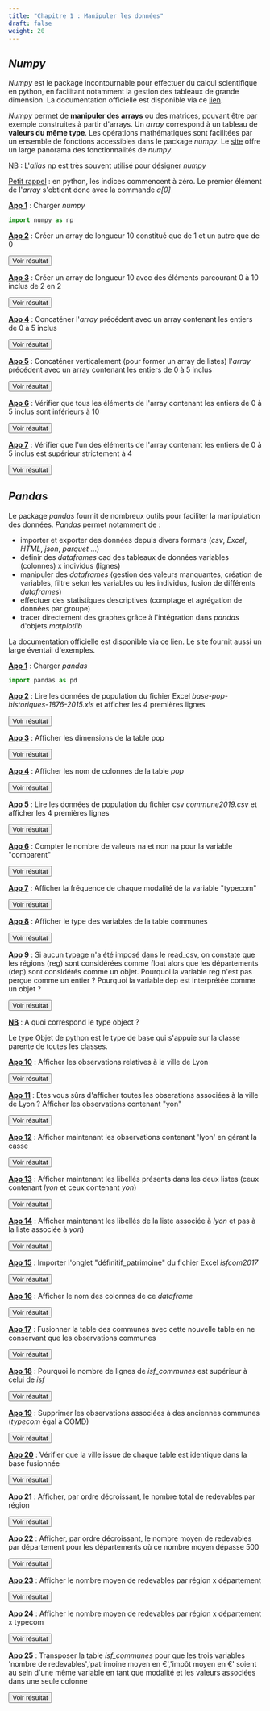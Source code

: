 ```yaml
---
title: "Chapitre 1 : Manipuler les données"
draft: false
weight: 20
---
```


## *Numpy*

*Numpy* est le package incontournable pour effectuer du calcul scientifique en python, en facilitant notamment la gestion des tableaux de grande dimension. La documentation officielle est disponible via ce [lien](https://docs.scipy.org/doc/numpy/user/quickstart.html).

*Numpy* permet de **manipuler des arrays** ou des matrices, pouvant être par exemple construites à partir d'arrays. Un *array* correspond à un tableau de **valeurs du même type**. Les opérations mathématiques sont facilitées par un ensemble de fonctions accessibles dans le package *numpy*. Le [site](http://www.python-simple.com/python-numpy-scipy/creation-numpy.php) offre un large panorama des fonctionnalités de *numpy*. 

<ins>NB</ins> : L'*alias* np est très souvent utilisé pour désigner *numpy*

<ins> Petit rappel</ins>  : en python, les indices commencent à zéro. Le premier élément de l'*array* s'obtient donc avec la commande *a\[0\]*

<ins>**App 1**</ins> : Charger *numpy*

```python
import numpy as np
```

<ins>**App 2**</ins> : Créer un array de longueur 10 constitué que de 1 et un autre que de 0

<script>
function myFunctionNumpyApp2() {
    var x = document.getElementById("NumpyApp2");
    if (x.style.display === "none") {
        x.style.display = "block";
    } else {
        x.style.display = "none";
    }
}
</script>
 
<button onclick="myFunctionNumpyApp2()">Voir résultat</button>

<div id="NumpyApp2" hidden>
<div></div>

```python
np.ones(10)
np.zeros(10)
```
</div>

<ins>**App 3**</ins> : Créer un array de longueur 10 avec des éléments parcourant 0 à 10 inclus de 2 en 2

<script>
function myFunctionNumpyApp3() {
    var x = document.getElementById("NumpyApp3");
    if (x.style.display === "none") {
        x.style.display = "block";
    } else {
        x.style.display = "none";
    }
}
</script>
 
<button onclick="myFunctionNumpyApp3()">Voir résultat</button>

<div id="NumpyApp3" hidden>
<div></div>

```python
np.arange(0,11,2)
```
</div>

<ins>**App 4**</ins> : Concaténer l'*array* précédent avec un array contenant les entiers de 0 à 5 inclus

<script>
function myFunctionNumpyApp4() {
    var x = document.getElementById("NumpyApp4");
    if (x.style.display === "none") {
        x.style.display = "block";
    } else {
        x.style.display = "none";
    }
}
</script>
 
<button onclick="myFunctionNumpyApp4()">Voir résultat</button>

<div id="NumpyApp4" hidden>
<div></div>

```python
# Solution 1
np.concatenate([np.arange(0,11,2),np.arange(6)])

# Solution 2
np.hstack([np.arange(0,11,2),np.arange(6)])
```
</div>

<ins>**App 5**</ins> : Concaténer verticalement (pour former un array de listes) l'*array* précédent avec un array contenant les entiers de 0 à 5 inclus

<script>
function myFunctionNumpyApp5() {
    var x = document.getElementById("NumpyApp5");
    if (x.style.display === "none") {
        x.style.display = "block";
    } else {
        x.style.display = "none";
    }
}
</script>
 
<button onclick="myFunctionNumpyApp5()">Voir résultat</button>

<div id="NumpyApp5" hidden>
<div></div>

```python
# Solution 1
np.vstack([np.arange(0,11,2),np.arange(6)])

# Solution 2 : si la concaténation horizontale des deux arrays est déjà affectée à una variable, il peut être intéressant de simplement la reformater
x=np.hstack([np.arange(0,11,2),np.arange(6)])
x.reshape(2,6)
```
</div>


<ins>**App 6**</ins> : Vérifier que tous les éléments de l'array contenant les entiers de 0 à 5 inclus sont inférieurs à 10

<script>
function myFunctionNumpyApp6() {
    var x = document.getElementById("NumpyApp6");
    if (x.style.display === "none") {
        x.style.display = "block";
    } else {
        x.style.display = "none";
    }
}
</script>
 
<button onclick="myFunctionNumpyApp6()">Voir résultat</button>

<div id="NumpyApp6" hidden>
<div></div>

```python
np.all(np.arange(6)<10)
```
</div>


<ins>**App 7**</ins> : Vérifier que l'un des éléments de l'array contenant les entiers de 0 à 5 inclus est supérieur strictement à 4

<script>
function myFunctionNumpyApp7() {
    var x = document.getElementById("NumpyApp7");
    if (x.style.display === "none") {
        x.style.display = "block";
    } else {
        x.style.display = "none";
    }
}
</script>
 
<button onclick="myFunctionNumpyApp7()">Voir résultat</button>

<div id="NumpyApp7" hidden>
<div></div>

```python
np.any(np.arange(6)>4)
```
</div>

## *Pandas*

Le package *pandas* fournit de nombreux outils pour faciliter la manipulation des données. *Pandas* permet notamment de :

* importer et exporter des données depuis divers formars (*csv*, *Excel*, *HTML*, *json*, *parquet* ...)
* définir des *dataframes* cad des tableaux de données variables (colonnes) x individus (lignes)
* manipuler des *dataframes* (gestion des valeurs manquantes, création de variables, filtre selon les variables ou les individus, fusion de différents *dataframes*)
* effectuer des statistiques descriptives (comptage et agrégation de données par groupe)
* tracer directement des graphes grâce à l'intégration dans *pandas* d'objets *matplotlib*

La documentation officielle est disponible via ce [lien](http://pandas.pydata.org/pandas-docs/stable/user_guide/index.html). Le [site](http://www.python-simple.com/python-pandas/panda-intro.php) fournit aussi un large éventail d'exemples.


<ins>**App 1**</ins> : Charger *pandas*

```python
import pandas as pd
```

<ins>**App 2**</ins> : Lire les données de population du fichier Excel *base-pop-historiques-1876-2015.xls* et afficher les 4  premières lignes

<script>
function myFunctionPandasApp2() {
    var x = document.getElementById("PandasApp2");
    if (x.style.display === "none") {
        x.style.display = "block";
    } else {
        x.style.display = "none";
    }
}
</script>
 
<button onclick="myFunctionPandasApp2()">Voir résultat</button>

<div id="PandasApp2" hidden>
<div></div>

```python
pop=pd.read_excel("base-pop-historiques-1876-2015.xls", sheet_name="pop_1876_2015", header=5)
pop.head(4)
```
</div>


<ins>**App 3**</ins> : Afficher les dimensions de la table pop

<script>
function myFunctionPandasApp3() {
    var x = document.getElementById("PandasApp3");
    if (x.style.display === "none") {
        x.style.display = "block";
    } else {
        x.style.display = "none";
    }
}
</script>
 
<button onclick="myFunctionPandasApp3()">Voir résultat</button>

<div id="PandasApp3" hidden>
<div></div>

```python
pop.shape
```
</div>

<ins>**App 4**</ins> : Afficher les nom de colonnes de la table *pop*

<script>
function myFunctionPandasApp4() {
    var x = document.getElementById("PandasApp4");
    if (x.style.display === "none") {
        x.style.display = "block";
    } else {
        x.style.display = "none";
    }
}
</script>
 
<button onclick="myFunctionPandasApp4()">Voir résultat</button>

<div id="PandasApp4" hidden>
<div></div>

```python
pop.columns
```
</div>


<ins>**App 5**</ins> : Lire les données de population du fichier csv *commune2019.csv* et afficher les 4  premières lignes

<script>
function myFunctionPandasApp5() {
    var x = document.getElementById("PandasApp5");
    if (x.style.display === "none") {
        x.style.display = "block";
    } else {
        x.style.display = "none";
    }
}
</script>
 
<button onclick="myFunctionPandasApp5()">Voir résultat</button>

<div id="PandasApp5" hidden>
<div></div>

```python
communes=pd.read_csv("commune2019.csv", sep=",", header=0)
communes.head(2)
```
</div>


<ins>**App 6**</ins> : Compter le nombre de valeurs na et non na pour la variable "comparent"

<script>
function myFunctionPandasApp6() {
    var x = document.getElementById("PandasApp6");
    if (x.style.display === "none") {
        x.style.display = "block";
    } else {
        x.style.display = "none";
    }
}
</script>
 
<button onclick="myFunctionPandasApp6()">Voir résultat</button>

<div id="PandasApp6" hidden>
<div></div>

```python
communes.comparent.isna().value_counts()
```
</div>

<ins>**App 7**</ins> : Afficher la fréquence de chaque modalité de la variable "typecom" 

<script>
function myFunctionPandasApp7() {
    var x = document.getElementById("PandasApp7");
    if (x.style.display === "none") {
        x.style.display = "block";
    } else {
        x.style.display = "none";
    }
}
</script>
 
<button onclick="myFunctionPandasApp7()">Voir résultat</button>

<div id="PandasApp7" hidden>
<div></div>

```python
communes.typecom.value_counts()
```
</div>

<ins>**App 8**</ins> : Afficher le type des variables de la table communes

<script>
function myFunctionPandasApp8() {
    var x = document.getElementById("PandasApp8");
    if (x.style.display === "none") {
        x.style.display = "block";
    } else {
        x.style.display = "none";
    }
}
</script>
 
<button onclick="myFunctionPandasApp8()">Voir résultat</button>

<div id="PandasApp8" hidden>
<div></div>

```python
communes.dtypes

# Pour obtenir des informations plus détaillées
communes.info()
```
</div>

<ins>**App 9**</ins> : Si aucun typage n'a été imposé dans le read_csv, on constate que les régions (reg) sont considérées comme float alors que les départements (dep) sont considérés comme un objet. Pourquoi la variable reg n'est pas perçue comme un entier ? Pourquoi la variable dep est interprétée comme un objet ?

<script>
function myFunctionPandasApp9() {
    var x = document.getElementById("PandasApp9");
    if (x.style.display === "none") {
        x.style.display = "block";
    } else {
        x.style.display = "none";
    }
}
</script>
 
<button onclick="myFunctionPandasApp9()">Voir résultat</button>

<div id="PandasApp9" hidden>
<div></div>

La variable relative à la région (*reg*) est considérée comme un *float* et non comme un entier car elle contient des valeurs manquantes. La variable relative au département (*dep*) est interprétée comme un objet python car elle contient des caractères de type *string* en raison de la présence de la Corse ("2A" et "2B").

</div>

<ins>**NB**</ins> : A quoi correspond le type object ?

Le type Objet de python est le type de base qui s'appuie sur la classe parente de toutes les classes.


<ins>**App 10**</ins> : Afficher les observations relatives à la ville de Lyon

<script>
function myFunctionPandasApp10() {
    var x = document.getElementById("PandasApp10");
    if (x.style.display === "none") {
        x.style.display = "block";
    } else {
        x.style.display = "none";
    }
}
</script>
 
<button onclick="myFunctionPandasApp10()">Voir résultat</button>

<div id="PandasApp10" hidden>
<div></div>

```python
# Solution 1 :
communes[communes.libelle=='Lyon']

# Solution 2 (surtout utile si on souhaite chercher plusieurs libellés) :
communes[communes.libelle.isin(['Lyon'])]
```
</div>

<ins>**App 11**</ins> : Etes vous sûrs d'afficher toutes les obserations associées à la ville de Lyon ? Afficher les observations contenant "yon"

<script>
function myFunctionPandasApp11() {
    var x = document.getElementById("PandasApp11");
    if (x.style.display === "none") {
        x.style.display = "block";
    } else {
        x.style.display = "none";
    }
}
</script>
 
<button onclick="myFunctionPandasApp11()">Voir résultat</button>

<div id="PandasApp11" hidden>
<div></div>

```python
# Première solution avec la fonction find
libelle_yon=communes[communes.libelle.str.find('yon')!=-1].libelle
print(libelle_yon)

# Deuxième solution avec la fonction contains
libelle_yon_regex=communes[communes.libelle.str.contains('yon')]
print(libelle_yon_regex)
```
</div>

<ins>**App 12**</ins> : Afficher maintenant les observations contenant 'lyon' en gérant la casse

<script>
function myFunctionPandasApp12() {
    var x = document.getElementById("PandasApp12");
    if (x.style.display === "none") {
        x.style.display = "block";
    } else {
        x.style.display = "none";
    }
}
</script>
 
<button onclick="myFunctionPandasApp12()">Voir résultat</button>

<div id="PandasApp12" hidden>
<div></div>

```python
libelle_lyon=communes[communes.libelle.str.lower().str.find('lyon')!=-1].libelle
```
</div>

<ins>**App 13**</ins> : Afficher maintenant les libellés présents dans les deux listes (ceux contenant *lyon* et ceux contenant *yon*)

<script>
function myFunctionPandasApp13() {
    var x = document.getElementById("PandasApp13");
    if (x.style.display === "none") {
        x.style.display = "block";
    } else {
        x.style.display = "none";
    }
}
</script>
 
<button onclick="myFunctionPandasApp13()">Voir résultat</button>

<div id="PandasApp13" hidden>
<div></div>

```python
# Solution 1
set(libelle_lyon) & set(libelle_yon)

# Solution 2
set(libelle_lyon).intersection(libelle_yon) 
```
</div>

<ins>**App 14**</ins> : Afficher maintenant les libellés de la liste associée à *lyon* et pas à la liste associée à *yon*)

<script>
function myFunctionPandasApp14() {
    var x = document.getElementById("PandasApp14");
    if (x.style.display === "none") {
        x.style.display = "block";
    } else {
        x.style.display = "none";
    }
}
</script>
 
<button onclick="myFunctionPandasApp14()">Voir résultat</button>

<div id="PandasApp14" hidden>
<div></div>

```python
set(libelle_yon).difference(libelle_lyon)
```
</div>

<ins>**App 15**</ins> : Importer l'onglet "définitif_patrimoine" du fichier Excel *isfcom2017* 

<script>
function myFunctionPandasApp15() {
    var x = document.getElementById("PandasApp15");
    if (x.style.display === "none") {
        x.style.display = "block";
    } else {
        x.style.display = "none";
    }
}
</script>
 
<button onclick="myFunctionPandasApp15()">Voir résultat</button>

<div id="PandasApp15" hidden>
<div></div>

```python
isf=pd.read_excel("isfcom2017.xlsx", sheet_name="définitif_patrimoine", header=1)
print(isf.shape)
isf.head(2)
```
</div>

<ins>**App 16**</ins> : Afficher le nom des colonnes de ce *dataframe*

<script>
function myFunctionPandasApp16() {
    var x = document.getElementById("PandasApp16");
    if (x.style.display === "none") {
        x.style.display = "block";
    } else {
        x.style.display = "none";
    }
}
</script>
 
<button onclick="myFunctionPandasApp16()">Voir résultat</button>

<div id="PandasApp16" hidden>
<div></div>

```python
isf.columns
```
</div>

<ins>**App 17**</ins> : Fusionner la table des communes avec cette nouvelle table en ne conservant que les observations communes

<script>
function myFunctionPandasApp17() {
    var x = document.getElementById("PandasApp17");
    if (x.style.display === "none") {
        x.style.display = "block";
    } else {
        x.style.display = "none";
    }
}
</script>
 
<button onclick="myFunctionPandasApp17()">Voir résultat</button>

<div id="PandasApp17" hidden>
<div></div>

Si vous avez tenté de fusionner les tables sans nettoyer la variable relative au code Insee dans le *dataframe isf*, vous avez du constater que peu d'observations ont matché. On constate que le code Insee dans *isf* contient des espaces qu'il faut préalablement supprimer.

```python
isf["codeCommune"]=isf["Code commune (INSEE)"].str.replace(" ", "")

# Plutôt privilégier (car cela permet de se prémunir des cas de double espaces)
import re
isf["codeCommune"]=[re.sub(' ','', str(x)) for x in isf["Code commune (INSEE)"]]
```
Les **expressions régulières** permettent de repérer des schémas ou des ensembles de séquences de caractères semblables dans une chaîne de caractères. Le package [*re*](https://docs.python.org/fr/3/library/re.html) regroupe un ensemble d'opérations réalisables à partir d'expressions réguières. Ce [tutoriel](http://www.xavierdupre.fr/app/teachpyx/helpsphinx/c_regex/regex.html#a-quoi-ca-sert) permet par exemple de s'exercer à leur utilisation. Certes ? Mais commment puis-je être vérifier que j'ai écrit la bonne expression régulière ? Vous pouvez notamment tester les expressions régulières avec ce [site](https://regex101.com/).

A partir de là, vous pouvez procéder à la fusion !

```python
isf_communes=pd.merge(communes, isf, left_on="com", right_on="codeCommune", how='inner')
print(isf_communes.shape)
isf_communes.head(2)
```

Vous auriez pu directement nommer le code Insee nettoyé avec le même nom que celui présent dans la table *communes* (cad *com*). Dans ce cas, il suffit de directement indiquer *on="com"* dans la fonction *merge*.
</div>

<ins>**App 18**</ins> : Pourquoi le nombre de lignes de *isf_communes* est supérieur à celui de *isf*

<script>
function myFunctionPandasApp18() {
    var x = document.getElementById("PandasApp18");
    if (x.style.display === "none") {
        x.style.display = "block";
    } else {
        x.style.display = "none";
    }
}
</script>
 
<button onclick="myFunctionPandasApp18()">Voir résultat</button>

<div id="PandasApp18" hidden>
<div></div>

On peut notamment constater que des villes sont présentes plusieurs fois dans la table *communes*.

```python
isf_communes[isf_communes.libelle.isin(list(isf_communes.libelle.value_counts().index[isf_communes.libelle.value_counts()==2]))]
```
</div>

<ins>**App 19**</ins> : Supprimer les observations associées à des anciennes communes (*typecom* égal à COMD)

<script>
function myFunctionPandasApp19() {
    var x = document.getElementById("PandasApp19");
    if (x.style.display === "none") {
        x.style.display = "block";
    } else {
        x.style.display = "none";
    }
}
</script>
 
<button onclick="myFunctionPandasApp19()">Voir résultat</button>

<div id="PandasApp19" hidden>
<div></div>

```python
# On vérifie au préalable la répartition de la variable *typecom*
isf_communes.typecom.value_counts()
```

```python
isf_communes=isf_communes[isf_communes.typecom!="COMD"]
isf_communes.shape
```
</div>

<ins>**App 20**</ins> : Vérifier que la ville issue de chaque table est identique dans la base fusionnée

<script>
function myFunctionPandasApp20() {
    var x = document.getElementById("PandasApp20");
    if (x.style.display === "none") {
        x.style.display = "block";
    } else {
        x.style.display = "none";
    }
}
</script>
 
<button onclick="myFunctionPandasApp20()">Voir résultat</button>

<div id="PandasApp20" hidden>
<div></div>

```python
# Solution 1 : utiliser l'opérateur &
probleme=isf_communes[(isf_communes.ncc.str.lower()!=isf_communes.Commune.str.lower().str.replace('-'," ")) & \
                     (isf_communes.libelle.str.lower()!=isf_communes.Commune.str.lower().str.replace('-'," "))]
probleme.head(4)

# Solution 2 : utiliser numpy (np.all)
probleme=isf_communes[np.all([isf_communes.ncc.str.lower()!=isf_communes.Commune.str.lower().str.replace('-'," "), 
        isf_communes.libelle.str.lower()!=isf_communes.Commune.str.lower().str.replace('-'," ")], axis=0)]
probleme.head(4)
```

Regardons la répartition des observations posant problème selon la variable *typecom*

```python
probleme.typecom.value_counts()
```

Les observations relatives aux arrondissements sont correctes, la précision de l'arrodissement dans l'un des libellés et non dans l'autre entraîne mécaniquement la détection de ces observations.

On peut alors visualiser les observations restantes. Des problèmes d'accentuation sont à l'orgine des différeces entre les libellés issus des deux tables.

```python
probleme[probleme.typecom=="COM"][['ncc', 'libelle', 'Commune', 'Région', 'Départements']]
```
</div>

<ins>**App 21**</ins> : Afficher, par ordre décroissant, le nombre total de redevables par région

<script>
function myFunctionPandasApp21() {
    var x = document.getElementById("PandasApp21");
    if (x.style.display === "none") {
        x.style.display = "block";
    } else {
        x.style.display = "none";
    }
}
</script>
 
<button onclick="myFunctionPandasApp21()">Voir résultat</button>

<div id="PandasApp21" hidden>
<div></div>

```python
isf_communes.groupby('Région')['nombre de redevables'].sum().sort_values(ascending=False)
```
</div>

<ins>**App 22**</ins> : Afficher, par ordre décroissant, le nombre moyen de redevables par département pour les départements où ce nombre moyen dépasse 500

<script>
function myFunctionPandasApp22() {
    var x = document.getElementById("PandasApp22");
    if (x.style.display === "none") {
        x.style.display = "block";
    } else {
        x.style.display = "none";
    }
}
</script>
 
<button onclick="myFunctionPandasApp22()">Voir résultat</button>

<div id="PandasApp22" hidden>
<div></div>

```python
nb_isf_dep=pd.DataFrame(isf_communes.groupby('Départements')['nombre de redevables'].mean()).reset_index()
nb_isf_dep[nb_isf_dep['nombre de redevables']>500].sort_values(by='nombre de redevables', ascending=False)
```

Le *reset_index* permet de remettre au même niveau les libellés des colonnes au sein d'un *dataframe*. Au delà du caractère esthétique, cette mise en forme du *dataframe* est particulièrement utile lorsque le *dataframe* final souhaite être réploité en python.

</div>

<ins>**App 23**</ins> : Afficher le nombre moyen de redevables par région x département

<script>
function myFunctionPandasApp23() {
    var x = document.getElementById("PandasApp23");
    if (x.style.display === "none") {
        x.style.display = "block";
    } else {
        x.style.display = "none";
    }
}
</script>
 
<button onclick="myFunctionPandasApp23()">Voir résultat</button>

<div id="PandasApp23" hidden>
<div></div>

```python
nb_moyen_regDep=isf_communes.groupby(['Région', 'Départements'])['nombre de redevables'].mean().reset_index()
nb_moyen_regDep.head(4)
```
</div>

<ins>**App 24**</ins> : Afficher le nombre moyen de redevables par région x département x typecom

<script>
function myFunctionPandasApp24() {
    var x = document.getElementById("PandasApp24");
    if (x.style.display === "none") {
        x.style.display = "block";
    } else {
        x.style.display = "none";
    }
}
</script>
 
<button onclick="myFunctionPandasApp24()">Voir résultat</button>

<div id="PandasApp24" hidden>
<div></div>

```python
nb_moyen_regDepTypeCom=pd.crosstab(index=[isf_communes['Région'], isf_communes['Départements']], columns=isf_communes.typecom, values =isf_communes['nombre de redevables'], aggfunc =np.mean).reset_index()
nb_moyen_regDepTypeCom.head(4)
```
</div>

<ins>**App 25**</ins> : Transposer la table *isf_communes* pour que les trois variables 'nombre de redevables','patrimoine moyen en €','impôt moyen en €' soient au sein d'une même variable en tant que modalité et les valeurs associées dans une seule colonne

<script>
function myFunctionPandasApp25() {
    var x = document.getElementById("PandasApp25");
    if (x.style.display === "none") {
        x.style.display = "block";
    } else {
        x.style.display = "none";
    }
}
</script>
 
<button onclick="myFunctionPandasApp25()">Voir résultat</button>

<div id="PandasApp25" hidden>
<div></div>

```python
isf_transpose=isf_communes.melt(id_vars=list(set(isf_communes.columns).difference(set(['nombre de redevables', 'patrimoine moyen en €', 'impôt moyen en €']))))
isf_transpose.head(2)
```

Pour reformater les données, il peut être utile de recourir aux fonctions *pivot*, *stack* ou *unstack*. Pour cela, vous pouvez vous reporter à l'[aide](http://pandas.pydata.org/pandas-docs/stable/user_guide/reshaping.html) fournie sur le site officiel de pandas.
</div>



